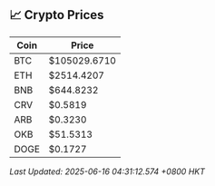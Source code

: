 ## 📈 Crypto Prices

| Coin | Price |
| ---- | ----- |
| BTC | $105029.6710 |
| ETH | $2514.4207 |
| BNB | $644.8232 |
| CRV | $0.5819 |
| ARB | $0.3230 |
| OKB | $51.5313 |
| DOGE | $0.1727 |

_Last Updated: 2025-06-16 04:31:12.574 +0800 HKT_